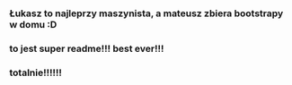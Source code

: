 ### Łukasz to najleprzy maszynista, a mateusz zbiera bootstrapy w domu :D
### to jest super readme!!! best ever!!! 
### totalnie!!!!!!